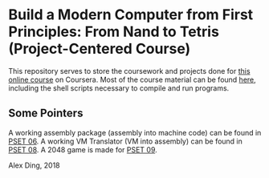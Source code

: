 # Build a Modern Computer from First Principles: From Nand to Tetris (Project-Centered Course)

This repository serves to store the coursework and projects done for [this online course](https://www.coursera.org/learn/build-a-computer) on Coursera. Most of the course material can be found [here](https://www.nand2tetris.org/software), including the shell scripts necessary to compile and run programs. 

## Some Pointers
A working assembly package (assembly into machine code) can be found in [PSET 06](06). 
A working VM Translator (VM into assembly) can be found in [PSET 08](08). 
A 2048 game is made for [PSET 09](09). 

Alex Ding, 2018
